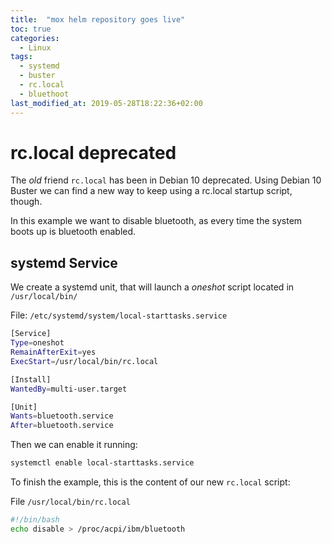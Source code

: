 ```yaml
---
title:  "mox helm repository goes live"
toc: true
categories: 
  - Linux
tags:
  - systemd
  - buster
  - rc.local
  - bluethoot
last_modified_at: 2019-05-28T18:22:36+02:00
---
```


# rc.local deprecated

The _old_ friend `rc.local` has been in Debian 10 deprecated. Using Debian 10 Buster we can find a new way to keep using a rc.local startup script, though.

In this example we want to disable bluetooth, as every time the system boots up is bluetooth enabled.

## systemd Service

We create a systemd unit, that will launch a _oneshot_ script located in `/usr/local/bin/`

File: `/etc/systemd/system/local-starttasks.service`

```bash
[Service]
Type=oneshot
RemainAfterExit=yes
ExecStart=/usr/local/bin/rc.local

[Install]
WantedBy=multi-user.target

[Unit]
Wants=bluetooth.service
After=bluetooth.service
```

Then we can enable it running:

```bash
systemctl enable local-starttasks.service
```
 
To finish the example, this is the content of our new `rc.local` script:

File `/usr/local/bin/rc.local`

```bash 
#!/bin/bash
echo disable > /proc/acpi/ibm/bluetooth
```
